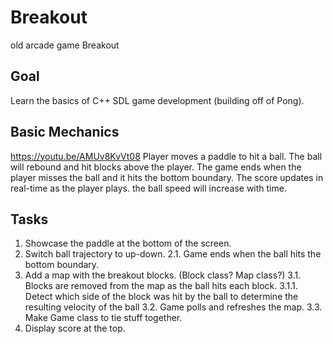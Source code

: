 # Breakout
old arcade game Breakout

## Goal
Learn the basics of C++ SDL game development (building off of Pong).

## Basic Mechanics
https://youtu.be/AMUv8KvVt08
Player moves a paddle to hit a ball. The ball will rebound and hit blocks above the player. The game ends when the player misses the ball and it hits the bottom boundary. The score updates in real-time as the player plays. the ball speed will increase with time. 

## Tasks
1. Showcase the paddle at the bottom of the screen.
2. Switch ball trajectory to up-down.
2.1. Game ends when the ball hits the bottom boundary.
3. Add a map with the breakout blocks. (Block class? Map class?)
3.1. Blocks are removed from the map as the ball hits each block.
3.1.1. Detect which side of the block was hit by the ball to determine the resulting velocity of the ball
3.2. Game polls and refreshes the map. 
3.3. Make Game class to tie stuff together.
4. Display score at the top.
